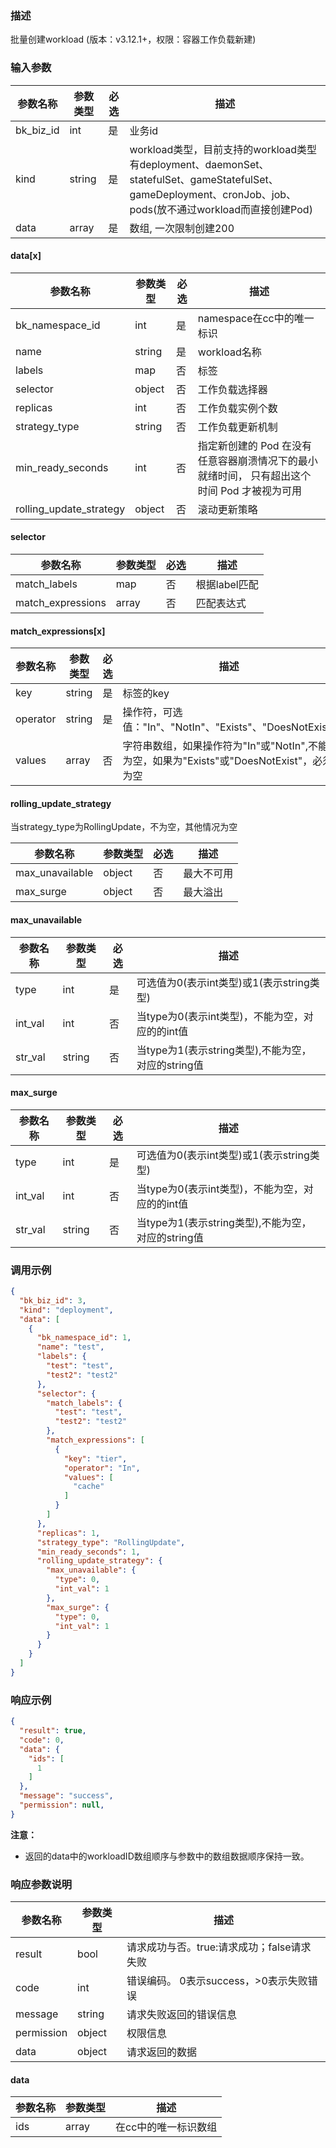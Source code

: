 ### 描述

批量创建workload (版本：v3.12.1+，权限：容器工作负载新建)

### 输入参数

| 参数名称      | 参数类型   | 必选 | 描述                                                                                                                                |
|-----------|--------|----|-----------------------------------------------------------------------------------------------------------------------------------|
| bk_biz_id | int    | 是  | 业务id                                                                                                                              |
| kind      | string | 是  | workload类型，目前支持的workload类型有deployment、daemonSet、statefulSet、gameStatefulSet、gameDeployment、cronJob、job、pods(放不通过workload而直接创建Pod) |
| data      | array  | 是  | 数组, 一次限制创建200                                                                                                                     |

#### data[x]

| 参数名称                    | 参数类型   | 必选 | 描述                                                  |
|-------------------------|--------|----|-----------------------------------------------------|
| bk_namespace_id         | int    | 是  | namespace在cc中的唯一标识                                  |
| name                    | string | 是  | workload名称                                          |
| labels                  | map    | 否  | 标签                                                  |
| selector                | object | 否  | 工作负载选择器                                             |
| replicas                | int    | 否  | 工作负载实例个数                                            |
| strategy_type           | string | 否  | 工作负载更新机制                                            |
| min_ready_seconds       | int    | 否  | 指定新创建的 Pod 在没有任意容器崩溃情况下的最小就绪时间， 只有超出这个时间 Pod 才被视为可用 |
| rolling_update_strategy | object | 否  | 滚动更新策略                                              |

#### selector

| 参数名称              | 参数类型  | 必选 | 描述        |
|-------------------|-------|----|-----------|
| match_labels      | map   | 否  | 根据label匹配 |
| match_expressions | array | 否  | 匹配表达式     |

#### match_expressions[x]

| 参数名称     | 参数类型   | 必选 | 描述                                                            |
|----------|--------|----|---------------------------------------------------------------|
| key      | string | 是  | 标签的key                                                        |
| operator | string | 是  | 操作符，可选值："In"、"NotIn"、"Exists"、"DoesNotExist"                  |
| values   | array  | 否  | 字符串数组，如果操作符为"In"或"NotIn",不能为空，如果为"Exists"或"DoesNotExist"，必须为空 |

#### rolling_update_strategy

当strategy_type为RollingUpdate，不为空，其他情况为空

| 参数名称            | 参数类型   | 必选 | 描述    |
|-----------------|--------|----|-------|
| max_unavailable | object | 否  | 最大不可用 |
| max_surge       | object | 否  | 最大溢出  |

#### max_unavailable

| 参数名称    | 参数类型   | 必选 | 描述                                  |
|---------|--------|----|-------------------------------------|
| type    | int    | 是  | 可选值为0(表示int类型)或1(表示string类型)        |
| int_val | int    | 否  | 当type为0(表示int类型)，不能为空，对应的的int值      |
| str_val | string | 否  | 当type为1(表示string类型),不能为空，对应的string值 |

#### max_surge

| 参数名称    | 参数类型   | 必选 | 描述                                  |
|---------|--------|----|-------------------------------------|
| type    | int    | 是  | 可选值为0(表示int类型)或1(表示string类型)        |
| int_val | int    | 否  | 当type为0(表示int类型)，不能为空，对应的的int值      |
| str_val | string | 否  | 当type为1(表示string类型),不能为空，对应的string值 |

### 调用示例

```json
{
  "bk_biz_id": 3,
  "kind": "deployment",
  "data": [
    {
      "bk_namespace_id": 1,
      "name": "test",
      "labels": {
        "test": "test",
        "test2": "test2"
      },
      "selector": {
        "match_labels": {
          "test": "test",
          "test2": "test2"
        },
        "match_expressions": [
          {
            "key": "tier",
            "operator": "In",
            "values": [
              "cache"
            ]
          }
        ]
      },
      "replicas": 1,
      "strategy_type": "RollingUpdate",
      "min_ready_seconds": 1,
      "rolling_update_strategy": {
        "max_unavailable": {
          "type": 0,
          "int_val": 1
        },
        "max_surge": {
          "type": 0,
          "int_val": 1
        }
      }
    }
  ]
}
```

### 响应示例

```json
{
  "result": true,
  "code": 0,
  "data": {
    "ids": [
      1
    ]
  },
  "message": "success",
  "permission": null,
}
```

**注意：**

- 返回的data中的workloadID数组顺序与参数中的数组数据顺序保持一致。

### 响应参数说明

| 参数名称       | 参数类型   | 描述                         |
|------------|--------|----------------------------|
| result     | bool   | 请求成功与否。true:请求成功；false请求失败 |
| code       | int    | 错误编码。 0表示success，>0表示失败错误  |
| message    | string | 请求失败返回的错误信息                |
| permission | object | 权限信息                       |
| data       | object | 请求返回的数据                    |

#### data

| 参数名称 | 参数类型  | 描述          |
|------|-------|-------------|
| ids  | array | 在cc中的唯一标识数组 |
